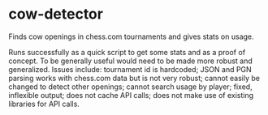 # cow-detector
Finds cow openings in chess.com tournaments and gives stats on usage.

Runs successfully as a quick script to get some stats and as a proof of concept. To be generally useful would need to be made more robust and generalized. Issues include: tournament id is hardcoded; JSON and PGN parsing works with chess.com data but is not very robust; cannot easily be changed to detect other openings; cannot search usage by player; fixed, inflexible output; does not cache API calls; does not make use of existing libraries for API calls.
